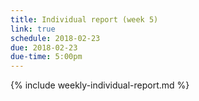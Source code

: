 ```yaml
---
title: Individual report (week 5)
link: true
schedule: 2018-02-23
due: 2018-02-23
due-time: 5:00pm
---
```

{% include weekly-individual-report.md %}
